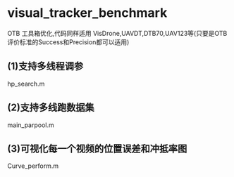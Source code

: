 # visual_tracker_benchmark
OTB 工具箱优化,代码同样适用 VisDrone,UAVDT,DTB70,UAV123等(只要是OTB评价标准的Success和Precision都可以适用)

## (1)支持多线程调参
hp_search.m

## (2)支持多线跑数据集
main_parpool.m

## (3)可视化每一个视频的位置误差和冲抵率图
Curve_perform.m
